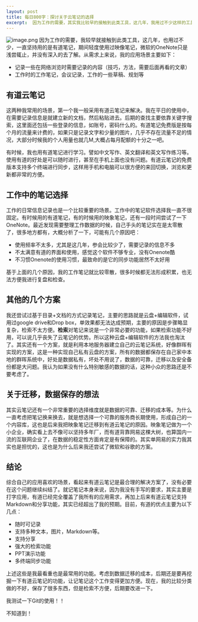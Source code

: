 ```yaml
---
layout: post
title: 每日800字：探讨关于云笔记的选择
excerpt:  因为工作的需要，其实我比较早的接触到此类工具，这几年，我用过不少这样的工具，一直坚持在用的是有道笔记，其中轻度使用的是映像笔记，微软的OneNote只是浅尝辄止，并没有深入的去了解
---
```


![image.png](https://i.loli.net/2019/11/28/riRDHvnGZ95tE8l.png)
因为工作的需要，我较早就接触到此类工具，这几年，也用过不少，一直坚持用的是有道笔记，期间轻度使用过映像笔记，微软的OneNote只是浅尝辄止，并没有深入的去了解。从需求上来说，我的应用场景主要如下：
- 记录一些在网络浏览时需要记录的内容（技巧，方法，需要后面再看的文章）
- 工作时的工作笔记，会议记录，工作的一些草稿、规划等

## 有道云笔记
这两种我常用的场景，第一个我一般采用有道云笔记来解决。我在平日的使用中，在需要记录信息是就建立新的文档，然后粘贴进去。后期的查找主要依靠关键字搜索，这里面还包括一些登录的信息，如账号，密码什么的。有道笔记免费版是按每个月的流量来计费的，如果只是记录文字和少量的图片，几乎不存在流量不足的情况，大部分时候我的个人用量也就几M,大概占每月配额的十分之一吧。

有时候，我也用有道笔记进行学习。譬如中文写作、英文翻译和英文写作练习等。使用有道的好处是可以随时进行，甚至在手机上面也没有问题。有道云笔记的免费版本支持多个终端进行同步，这样用手机和电脑可以很方便的来回切换，浏览和更新都非常的方便。

## 工作中的笔记选择
工作的日常信息记录也是一个比较重要的场景。工作中的笔记软件选择我一直不很固定。有时候用的有道笔记，有的时候用的映象笔记，还有一段时间尝试了一下OneNote。最近发现需要整理工作数据的时候，自己手头的笔记实在是太零散了，很多地方都有，大概分析了一下，可能有几个原因吧：
- 使用频率不太多，尤其是这几年，参会比较少了，需要记录的信息不多
- 不太满意有道的界面和使用，感觉这个软件不够专业，没有Onenote酷
- 不习惯Onenote的使用习惯，最致命的是它的同步功能居然不太好用

基于上面的几个原因，我的工作笔记就比较零散，很多时候都无法形成积累，也无法方便我进行复盘和检查。

## 其他的几个方案
我还尝试过基于目录+文档的方式记录笔记，主要的思路就是云盘+编辑软件，试用过google drive和Drop box，单效果都无法达成预期，主要的原因是步骤略显复杂，检索不太方便。**检索**对笔记来说是一个非常必要的功能，如果检索功能不好用，可以说几乎丧失了云笔记的优势。所以这种云盘+编辑软件的方法我也淘汰了。其实还有一个方案，就是利用本地服务器建立自己的云笔记系统，好像群晖有实现的方案，这是一种实现自己私有云盘的方案，所有的数据都保存在自己家中本地的群晖系统中，好处是数据私有，坏处不用说了，数据的可靠，迁移以及安全备份都是大问题。我认为如果没有什么特别敏感的数据的话，这种小众的思路还是不要考虑了。

## 关于迁移，数据保存的想法
其实云笔记还有一个非常重要的选择维度就是数据的可靠、迁移的成本等。为什么一直考虑把笔记换来换去，就是想选择一个可靠的服务商长期使用，形成自己的一个内容库，这也是后来我把映象笔记迁移到有道云笔记的原因。映象笔记做为一个小企业，确实看上去不像可以坚持多年厂，而有道背靠网易这棵大树，也算国内一流的互联网企业了，在数据的稳定性方面肯定是有保障的。其实单网易的实力我其实也是担忧的，这也是为什么后来我还尝试了微软和谷歌的方案。

## 结论
综合自己的应用喜欢的场景，看起来有道云笔记是最合理的解决方案了，没有必要在这个问题继续纠结了。就记笔记本身来说，因为我没有手写的要求，其实主要是打字应用，有道已经完全覆盖了我所有的应用需求，再加上后来有道云笔记支持Markdown和分享功能，其实已经超出了我的预期。目前，有道的优点主要为以下几点：

- 随时可记录
- 支持多种文本，图片，Markdown等。
- 支持分享
- 强大的检索功能
- PPT演示功能
- 多终端同步功能

上述这些是我最看重也是最常用的功能。考虑到数据迁移的成本，后期还是要再挖掘一下有道云笔记的功能，让记笔记这个工作变得更加方便。现在，我的比较分类做的不好，保存了很多东西，但是检索不方便，后期要改进一下。


我测试一下Git的使用！！

不知道到！

